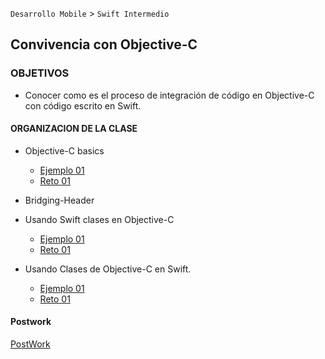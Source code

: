 
`Desarrollo Mobile` > `Swift Intermedio`

## Convivencia con Objective-C

### OBJETIVOS 

- Conocer como es el proceso de integración de código en Objective-C con código escrito en Swift.

#### ORGANIZACION DE LA CLASE 

- Objective-C basics

	- [Ejemplo 01](Ejemplo-01)
	- [Reto 01](Reto-01)

- Bridging-Header

- Usando Swift clases en Objective-C

	- [Ejemplo 01](Ejemplo-01)
	- [Reto 01](Reto-01)

- Usando Clases de Objective-C en Swift. 

	- [Ejemplo 01](Ejemplo-01)
	- [Reto 01](Reto-01)

#### Postwork
[PostWork](Postwork)
